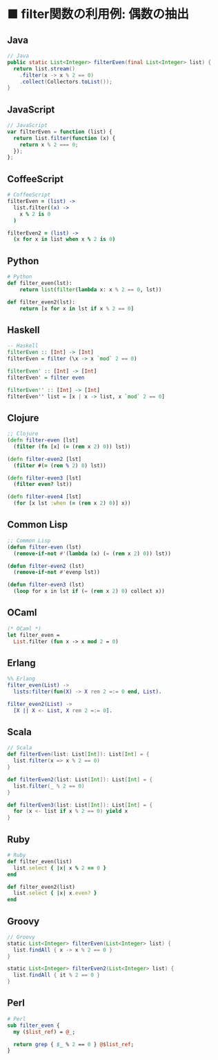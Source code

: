 ■ filter関数の利用例: 偶数の抽出
==============================
## Java
```java
// Java
public static List<Integer> filterEven(final List<Integer> list) {
  return list.stream()
    .filter(x -> x % 2 == 0)
    .collect(Collectors.toList());
}
```


## JavaScript
```javascript
// JavaScript
var filterEven = function (list) {
  return list.filter(function (x) {
    return x % 2 === 0;
  });
};
```


## CoffeeScript
```coffeescript
# CoffeeScript
filterEven = (list) ->
  list.filter((x) ->
    x % 2 is 0
  )

filterEven2 = (list) ->
  (x for x in list when x % 2 is 0)
```


## Python
```python
# Python
def filter_even(lst):
    return list(filter(lambda x: x % 2 == 0, lst))

def filter_even2(lst):
    return [x for x in lst if x % 2 == 0]
```


## Haskell
```haskell
-- Haskell
filterEven :: [Int] -> [Int]
filterEven = filter (\x -> x `mod` 2 == 0)

filterEven' :: [Int] -> [Int]
filterEven' = filter even

filterEven'' :: [Int] -> [Int]
filterEven'' list = [x | x -> list, x `mod` 2 == 0]
```


## Clojure
```clojure
;; Clojure
(defn filter-even [lst]
  (filter (fn [x] (= (rem x 2) 0)) lst))

(defn filter-even2 [lst]
  (filter #(= (rem % 2) 0) lst))

(defn filter-even3 [lst]
  (filter even? lst))

(defn filter-even4 [lst]
  (for [x lst :when (= (rem x 2) 0)] x))
```


## Common Lisp
```lisp
;; Common Lisp
(defun filter-even (lst)
  (remove-if-not #'(lambda (x) (= (rem x 2) 0)) lst))

(defun filter-even2 (lst)
  (remove-if-not #'evenp lst))

(defun filter-even3 (lst)
  (loop for x in lst if (= (rem x 2) 0) collect x))
```


## OCaml
```ocaml
(* OCaml *)
let filter_even =
  List.filter (fun x -> x mod 2 = 0)
```


## Erlang
```erlang
%% Erlang
filter_even(List) ->
  lists:filter(fun(X) -> X rem 2 =:= 0 end, List).

filter_even2(List) ->
  [X || X <- List, X rem 2 =:= 0].
```


## Scala
```scala
// Scala
def filterEven(list: List[Int]): List[Int] = {
  list.filter(x => x % 2 == 0)
}

def filterEven2(list: List[Int]): List[Int] = {
  list.filter(_ % 2 == 0)
}

def filterEven3(list: List[Int]): List[Int] = {
  for (x <- list if x % 2 == 0) yield x
}
```


## Ruby
```ruby
# Ruby
def filter_even(list)
  list.select { |x| x % 2 == 0 }
end

def filter_even2(list)
  list.select { |x| x.even? }
end
```


## Groovy
```groovy
// Groovy
static List<Integer> filterEven(List<Integer> list) {
  list.findAll { x -> x % 2 == 0 }
}

static List<Integer> filterEven2(List<Integer> list) {
  list.findAll { it % 2 == 0 }
}
```


## Perl
```perl
# Perl
sub filter_even {
  my ($list_ref) = @_;

  return grep { $_ % 2 == 0 } @$list_ref;
}
```
